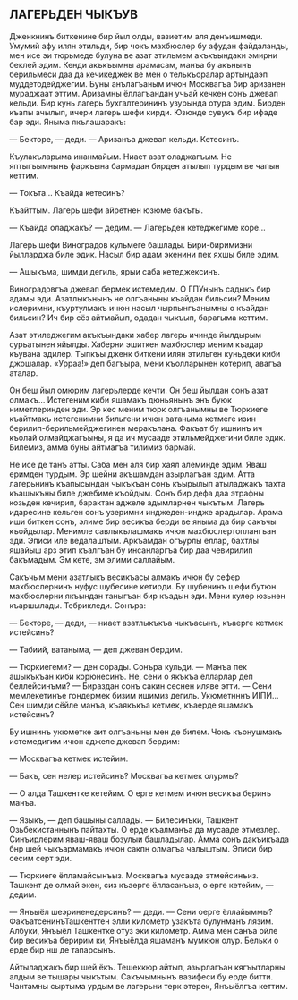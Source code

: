 ## ЛАГЕРЬДЕН ЧЫКЪУВ

Дженкнинъ биткенине бир йыл олды, вазиетим аля денъишмеди.
Умумий афу илян этильди, бир чокъ махбюслер бу афудан файдаланды, мен исе эи тюрьмеде булуна ве азат этильмем акъкъындаки эмирни беклей эдим.
Кенди акъкъымны арамасам, манъа бу акънынъ берильмеси даа да кечикеджек ве мен о телькъоралар артындаэп муддетодейджегим.
Буны анълагъаным ичюн Москвагъа бир аризанен мураджаат эттим.
Аризамны ёллагъандан учьай кечкен сонъ джевап кельди.
Бир кунь лагерь бухгалтерининъ узурында отура эдим.
Бирден къапы ачылып, ичери лагерь шефи кирди.
Юзюнде сувукъ бир ифаде бар эди.
Яныма якълашаракъ:

— Бекторе, — деди. — Аризанъа джевап кельди.
Кетесинъ.

Къулакъларыма инанмайым.
Ниает азат оладжагъым.
Не яптыгъымнынъ фаркъына бармадан бирден атылып турдым ве чапын кеттим.

— Токъта...
Къайда кетесинъ?

Къайттым.
Лагерь шефи айретнен юзюме бакъты.

— Къайда оладжакъ? — дедим. — Лагерьден кетеджегиме коре...

Лагерь шефи Виноградов кульмеге башлады.
Бири-биримизни йылларджа биле эдик.
Насыл бир адам экенини пек яхшы биле эдим.

— Ашыкъма, шимди дегиль, ярыи саба кетеджексинъ.

Виноградовгъа джевап бермек истемедим.
О ГПУнынъ садыкъ бир адамы эди.
Азатлыкънынъ не олгъаныны къайдан бильсин?
Меним ислеримни, къуртулмакъ ичюн насыл чырпынгъанымны о къайдан бильсин?
Ич бир сёз айтмайып, одадан чыкъып, барагыма кеттим.

Азат этиледжегим акъкъындаки хабер лагерь ичинде йылдырым сурьатынен яйылды.
Хаберни эшиткен махбюслер меним къадар къувана эдилер.
Тыпкъы дженк биткени илян этильген куньдеки киби джошалар.
«Урраа!» деп багъыра, мени къолларынен котерип, авагъа аталар.

Он беш йыл омюрим лагерьлерде кечти.
Он беш йылдан сонъ азат олмакъ...
Истегеним киби яшамакъ дюньянынъ энъ буюк ниметлеринден эди.
Эр кес меним тюрк олгъанымны ве Тюркиеге къайтмакъ истегенимни бильгени ичюн ватаныма кетмеге изин берилип-берильмейджегинен меракълана.
Факъат бу ишнинъ ич къолай олмайджагъыны, я да ич мусааде этильмейджегини биле эдик.
Билемиз, амма буны айтмагъа тилимиз бармай.

Не исе де танъ атты.
Саба мен аля бир хаял алеминде эдим.
Яваш еримден турдым.
Эр шейни акъшамдан азырлагъан эдим.
Атта лагерьнинъ къапысындан чыкъкъан сонъ къырылып атыладжакъ тахта къашыкъны биле джебиме къойдым.
Сонъ бир дефа даа этрафны козьден кечирип, барактан аджеле адымларнен чыкътым.
Лагерь идаресине кельген сонъ узеримни инджеден-индже арадылар.
Арама иши биткен сонъ, элиме бир весикъа берди ве яныма да бир сакъчы къойдылар.
Менимле савлыкълашмакъ ичюн махбюслертоплангъан эди.
Эписи иле ведалаштым.
Аркъамдан огъурлы ёллар, бахтлы яшайыш арз этип къалгъан бу инсанларгъа бир даа чевирилип бакъмадым.
Эм кете, эм элими саллайым.

Сакъчым мени азатлыкъ весикъасы алмакъ ичюн бу сефер махбюслернинъ нуфус шубесине кетирди.
Бу шубенинъ шефи бутюн махбюслерни якъындан таныгъан бир къадын эди.
Мени кулер юзьнен къаршылады.
Тебрикледи.
Сонъра:

— Бекторе, — деди, — ниает азатлыкъкъа чыкъасынъ, къаерге кетмек истейсинъ?

— Табиий, ватаныма, — деп джеван бердим.

— Тюркиегеми? — ден сорады.
Сонъра кульди. — Манъа пек ашыкъкъан киби корюнесинъ.
Не, сени о якъкъа ёлларлар деп беллейсинъми? — Бираздан сонъ сакин сеснен иляве этти. — Сени мемлекетинъе гондермек бизим ишимиз дегиль.
Укюметнннъ ИІПИ...
Сен шимди сёйле манъа, къаякъкъа кетмек, къаерде яшамакъ истейсинъ?

Бу ишнинъ укюметке аит олгъаныны мен де билем.
Чокъ къонушмакъ истемедигим ичюн аджеле джевап бердим:

— Москвагъа кетмек истейим.

— Бакъ, сен нелер истейсинъ?
Москвагъа кетмек олурмы?

— О алда Ташкентке кетейим.
О ерге кетмем ичюн весикъа беринъ манъа.

— Языкъ, — деп башыны саллады. — Билесинъки, Ташкент Озьбекистаннынъ пайтахты.
О ерде къалманъа да мусааде этмезлер.
Синъирлерим яваш-яваш бозулыи башладылар.
Амма сонъ дакъикъада бнр шей чыкъармамакъ ичюн сакпн олмагъа чалыштым.
Эписи бир сесим серт эди.

— Тюркиеге ёлламайсынъыз.
Москвагъа мусааде этмейсинъиз.
Ташкент де олмай экен, сиз къаерге ёлласанъыз, о ерге кетейим, — дедим.

— Янъыёл шеэриненедерсинъ? — деди. — Сени оерге ёллайыммы?
ФакъатсенинъТашкенттен элли километр узакъта булунманъ лязим.
Албуки, Янъыёл Ташкентке отуз эки километр.
Амма мен санъа ойле бир весикъа беририм ки, Янъыёлда яшаманъ мумкюн олур.
Бельки о ерде бир нш де тапарсынъ.

Айтыладжакъ бир шей ёкъ.
Тешеккюр айтып, азырлагъан кягъытларны алдым ве тышары чыкътым.
Сакъчымнынъ вазифеси бу ерде битти.
Чантамны сыртыма урдым ве лагерьни терк этерек, Янъыёлгъа кеттим.
